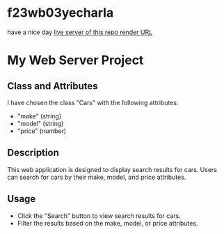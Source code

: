 # f23wb03yecharla
have a nice day
[live server of this repo render URL](https://renderyecharla1.onrender.com)

# My Web Server Project

## Class and Attributes
I have chosen the class "Cars" with the following attributes:
- "make" (string)
- "model" (string)
- "price" (number)

## Description
This web application is designed to display search results for cars. Users can search for cars by their make, model, and price attributes.

## Usage
- Click the "Search" button to view search results for cars.
- Filter the results based on the make, model, or price attributes.